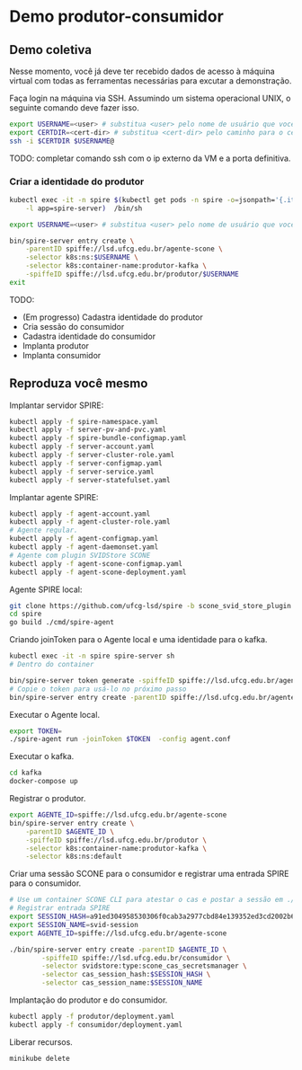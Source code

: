 # Demo produtor-consumidor

## Demo coletiva

Nesse momento, você já deve ter recebido dados de acesso à máquina virtual com todas as ferramentas necessárias para excutar a demonstração.

Faça login na máquina via SSH. Assumindo um sistema operacional UNIX, o seguinte comando deve fazer isso.

```bash
export USERNAME=<user> # substitua <user> pelo nome de usuário que você recebeu
export CERTDIR=<cert-dir> # substitua <cert-dir> pelo caminho para o certificado que você recebeu
ssh -i $CERTDIR $USERNAME@
```

TODO: completar comando ssh com o ip externo da VM e a porta definitiva.

### Criar a identidade do produtor

```bash
kubectl exec -it -n spire $(kubectl get pods -n spire -o=jsonpath='{.items[0].metadata.name}' \
    -l app=spire-server)  /bin/sh

export USERNAME=<user> # substitua <user> pelo nome de usuário que você recebeu

bin/spire-server entry create \
    -parentID spiffe://lsd.ufcg.edu.br/agente-scone \
    -selector k8s:ns:$USERNAME \
    -selector k8s:container-name:produtor-kafka \
    -spiffeID spiffe://lsd.ufcg.edu.br/produtor/$USERNAME
exit
```


TODO:
- (Em progresso) Cadastra identidade do produtor
- Cria sessão do consumidor
- Cadastra identidade do consumidor
- Implanta produtor
- Implanta consumidor

## Reproduza você mesmo

Implantar servidor SPIRE:

```bash
kubectl apply -f spire-namespace.yaml
kubectl apply -f server-pv-and-pvc.yaml
kubectl apply -f spire-bundle-configmap.yaml
kubectl apply -f server-account.yaml
kubectl apply -f server-cluster-role.yaml
kubectl apply -f server-configmap.yaml
kubectl apply -f server-service.yaml
kubectl apply -f server-statefulset.yaml
```

Implantar agente SPIRE:

```bash
kubectl apply -f agent-account.yaml
kubectl apply -f agent-cluster-role.yaml
# Agente regular.
kubectl apply -f agent-configmap.yaml
kubectl apply -f agent-daemonset.yaml
# Agente com plugin SVIDStore SCONE
kubectl apply -f agent-scone-configmap.yaml
kubectl apply -f agent-scone-deployment.yaml
```


Agente SPIRE local:

```bash
git clone https://github.com/ufcg-lsd/spire -b scone_svid_store_plugin
cd spire
go build ./cmd/spire-agent
```


Criando joinToken para o Agente local e uma identidade para o kafka.

```bash
kubectl exec -it -n spire spire-server sh
# Dentro do container

bin/spire-server token generate -spiffeID spiffe://lsd.ufcg.edu.br/agente-kafka
# Copie o token para usá-lo no próximo passo
bin/spire-server entry create -parentID spiffe://lsd.ufcg.edu.br/agente-kafka -spiffeID spiffe://lsd.ufcg.edu.br/kafka -selector unix:user:root -dns kafka
```


Executar o Agente local.

```bash
export TOKEN=
./spire-agent run -joinToken $TOKEN  -config agent.conf
```


Executar o kafka.

```bash
cd kafka
docker-compose up
```


Registrar o produtor.

```bash
export AGENTE_ID=spiffe://lsd.ufcg.edu.br/agente-scone
bin/spire-server entry create \
    -parentID $AGENTE_ID \
    -spiffeID spiffe://lsd.ufcg.edu.br/produtor \
    -selector k8s:container-name:produtor-kafka \
    -selector k8s:ns:default
```


Criar uma sessão SCONE para o consumidor e registrar uma entrada SPIRE para o consumidor.

```bash
# Use um container SCONE CLI para atestar o cas e postar a sessão em ./consumidor/scone-session.yaml
# Registrar entrada SPIRE
export SESSION_HASH=a91ed304958530306f0cab3a2977cbd84e139352ed3cd2002b6145ee4c4d722f
export SESSION_NAME=svid-session
export AGENTE_ID=spiffe://lsd.ufcg.edu.br/agente-scone

./bin/spire-server entry create -parentID $AGENTE_ID \
        -spiffeID spiffe://lsd.ufcg.edu.br/consumidor \
        -selector svidstore:type:scone_cas_secretsmanager \
        -selector cas_session_hash:$SESSION_HASH \
        -selector cas_session_name:$SESSION_NAME
```


Implantação do produtor e do consumidor.

```bash
kubectl apply -f produtor/deployment.yaml
kubectl apply -f consumidor/deployment.yaml
```

Liberar recursos.

```bash
minikube delete
```